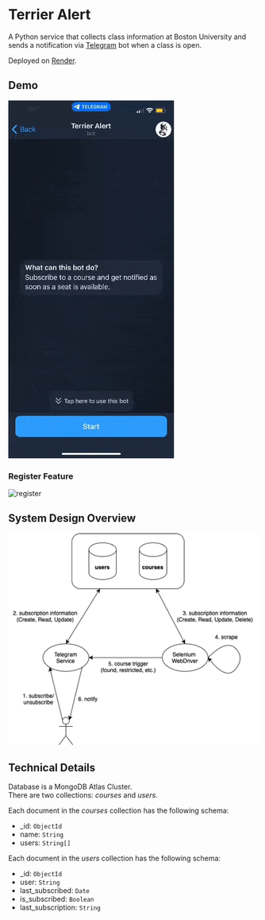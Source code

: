 # Terrier Alert

A Python service that collects class information at Boston University and sends a notification via [Telegram](https://telegram.org/) bot when a class is open.

Deployed on [Render](https://render.com/).

## Demo

![demo](doc/terrier-alert-demo.gif)

### Register Feature

![register](doc/terrier-alert-register.gif)

## System Design Overview

![system schema](doc/terrier-alert-overview.drawio.png)

## Technical Details

Database is a MongoDB Atlas Cluster.  
There are two collections: _courses_ and _users_.

Each document in the _courses_ collection has the following schema:

- \_id: `ObjectId`
- name: `String`
- users: `String[]`

Each document in the _users_ collection has the following schema:

- \_id: `ObjectId`
- user: `String`
- last_subscribed: `Date`
- is_subscribed: `Boolean`
- last_subscription: `String`
